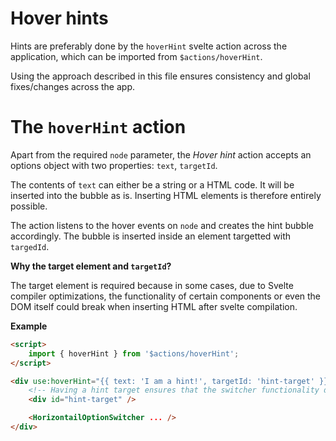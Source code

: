 # Hover hints

Hints are preferably done by the `hoverHint` svelte action across the application, which can be imported from `$actions/hoverHint`.

Using the approach described in this file ensures consistency and global fixes/changes across the app.

# The `hoverHint` action

Apart from the required `node` parameter, the _Hover hint_ action accepts an options object with two properties: `text`, `targetId`.

The contents of `text` can either be a string or a HTML code. It will be inserted into the bubble as is. Inserting HTML elements is therefore entirely possible.

The action listens to the hover events on `node` and creates the hint bubble accordingly. The bubble is inserted inside an element targetted with `targedId`.

**Why the target element and `targetId`?**

The target element is required because in some cases, due to Svelte compiler optimizations, the functionality of certain components or even the DOM itself could break when inserting HTML after svelte compilation.

**Example**

```html
<script>
	import { hoverHint } from '$actions/hoverHint';
</script>

<div use:hoverHint="{{ text: 'I am a hint!', targetId: 'hint-target' }}">
	<!-- Having a hint target ensures that the switcher functionality doesn't break -->
	<div id="hint-target" />

	<HorizontailOptionSwitcher ... />
</div>
```
